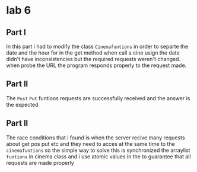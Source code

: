 # lab 6
## Part 	l
In this part i had to modify  the class `Cinemafuntions` in order to separte the date and the hour for in the get method when call a cine usign the date didn't have inconsistencies but the required requests weren't changed.
when probe the URL the program responds properly to the request made.
## Part 	ll
The `Post` `Put` funtions requests are successfully received and the answer is the expected

 ## Part 	ll
 The race conditions that i found is when the server recive many requests about get pos put etc and they need to acces at the same time  to the `cinemafuntions` so the simple way to solve this is synchronized the arraylist `funtions` in cinema class and i use atomic values in the   to guarantee that all requests are made properly
